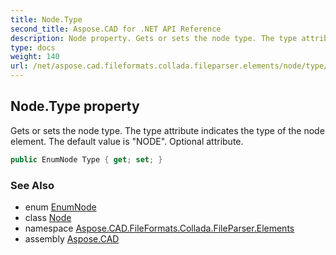 ```yaml
---
title: Node.Type
second_title: Aspose.CAD for .NET API Reference
description: Node property. Gets or sets the node type. The type attribute indicates the type of the node element. The default value is NODE. Optional attribute
type: docs
weight: 140
url: /net/aspose.cad.fileformats.collada.fileparser.elements/node/type/
---
```

## Node.Type property

Gets or sets the node type. The type attribute indicates the type of the node element. The default value is "NODE". Optional attribute.

```csharp
public EnumNode Type { get; set; }
```

### See Also

* enum [EnumNode](../../enumnode/)
* class [Node](../)
* namespace [Aspose.CAD.FileFormats.Collada.FileParser.Elements](../../node/)
* assembly [Aspose.CAD](../../../)


